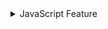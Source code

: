 <details>
  <summary>JavaScript Feature</summary>




## Nullish 

- ?? (Nullish Coalescing Operator)는 null이나 undefined인 경우에만 오른쪽 값을 반환하고, 그 외의 값이면 그대로 왼쪽 값을 반환
- || (Logical OR)는 “falsy” 값이라면(즉 false, 0, '', null, undefined, NaN 등) 오른쪽 값을 반환하고, “truthy” 값이라면 왼쪽 값을 반환

```javascript
const value1 = 0 || 5;    // 0은 falsy이므로, 결과는 5
const value2 = 0 ?? 5;    // 0은 null도 undefined도 아니므로, 결과는 0

console.log(value1); // 5
console.log(value2); // 0

const str1 = '' || '기본값';   // ''는 falsy이므로, 결과는 '기본값'
const str2 = '' ?? '기본값';   // ''는 null도 undefined도 아니므로, 결과는 ''

console.log(str1); // '기본값'
console.log(str2); // ''

let userName = null;
const displayName1 = userName || 'Guest'; // null은 falsy이므로, 'Guest'
const displayName2 = userName ?? 'Guest'; // null이므로, 'Guest'

console.log(displayName1); // 'Guest'
console.log(displayName2); // 'Guest'

```


##  numeric seperators
```javascript

```

```javascript


```

## Map Object vs Object
- Object (일반 객체): 프로그램의 데이터 모델과 행위(메서드) 를 묶는 범용 컨테이너이다. (일부 예외가 있는 규칙(정수 → 삽입순))
  - 데이터 + 행위(메서드)를 담는 범용 “객체”
  - 허용 키 타입 : 문자열, 심벌만(숫자 객체를 넣게되면 문자열로 변환)
  - 키 중복 판단 : 문자열 동일성

- Map (ES2015 도입): 키-값 컬렉션만을 빠르고 예측 가능하게 다루기 위한 전용 자료구조이다. (삽입 순서 보장)
  - 순수 키-값 컬렉션을 빠르고 예측 가능하게 관리
  - 허용 키 타입 : 모든 자료형 그대로 사용
  - 키 중복 판단 : 	SameValueZero (엄격 동치 + NaN===NaN)
### 참고 
- Map·Set·WeakMap·WeakSet 모두 SameValueZero로 키·값 중복을 판단한다.
- 배열에서 includes, indexOf 동작도 같아서 arr.includes(NaN)이 true가 된다.
- 일반 비교에는 여전히 ===을 쓰므로, NaN은 직접 비교하지 말고 Number.isNaN()으로 검사한다.

- SameValueZero는 “===과 거의 같되 NaN을 스스로와 같다고 인정”하는 특수 규칙이고, 이를 통해 Map·Set이 예상 가능한 키/값 중복 처리를 한다.
### Object
```javascript

const user = { name: 'Jihee' };

// 추가/갱신
user.age = 30;               // dot notation
user['job'] = 'Frontend';    // bracket notation

// 조회
console.log(user.age);       // 30
console.log('job' in user);  // true

// 삭제
delete user.job;

// 반복
for (const [k, v] of Object.entries(user)) {
  console.log(k, v);
}

```
### Map
```javascript
const userMap = new Map();

// 추가/갱신
userMap.set('name', 'Jihee')
       .set('age', 30);

// 조회
userMap.get('age'); 
userMap.has('name');

// 삭제·비우기
userMap.delete('age');
userMap.clear();

// 반복 (삽입순 유지)
for (const [k, v] of userMap) {
  console.log(k, v);
}

```
### Type

```javascript
const o = {};
const m = new Map();

console.log(typeof o, typeof m);                 // object, object
console.log(o instanceof Map, m instanceof Map); // false, true
console.log(Object.prototype.toString.call(m));  // [object Map]
```



## IIFE: Immediately Invoked Function Expression


```javascript
// ❶ IIFE — 즉시 실행
// ❷ 첫 번째 호출 때 매개변수 factor 에 3을 넘김
// ❸ IIFE가 “곱셈 함수”를 리턴하고, 그 함수는 x 인자를 받아 factor * x 를 반환
const triple = (function (factor) {
  // ⬇︎ 이 내부 변수는 클로저에 갇혀서 이후에도 유지됩니다.
  return function multiply(x) {
    return factor * x;   // factor 는 3으로 고정
  };
})(3);   // ← 여기서 바로 3을 넘겨 즉시 실행

// 사용 예 — 리턴된 함수는 인자를 받아 동작
console.log(triple(4)); // 12
console.log(triple(7)); // 21
```

### 동작흐름
- 1. IIFE 정의와 동시에 호출
(function (factor) { … })(3) 에서 마지막 (3) 부분이 IIFE를 즉시 실행하며 factor에 3을 전달합니다.

- 2. 클로저(closure) 형성
IIFE 내부에서 factor(=3)는 사라지지 않고, 리턴된 multiply 함수의 렉시컬 환경에 저장됩니다.

- 3. 함수 반환
IIFE는 multiply 함수를 반환하고, 우리는 이를 triple 변수에 저장했습니다.
triple은 나중에 인자 x를 받아 x * 3을 계산합니다.
</details>